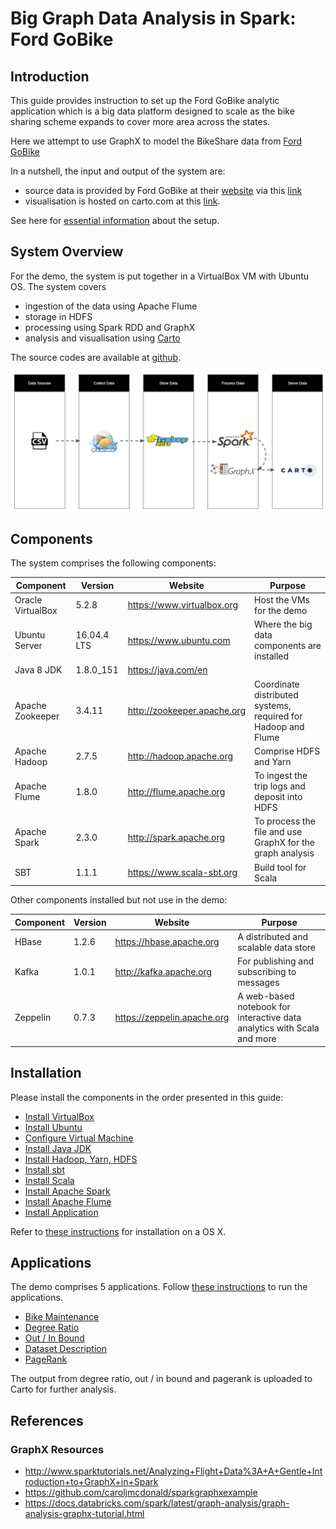 # Big Graph Data Analysis in Spark: Ford GoBike

## Introduction
This guide provides instruction to set up the Ford GoBike analytic application which is a big data platform designed to scale as the bike sharing scheme expands to cover more area across the states.

Here we attempt to use GraphX to model the BikeShare data from [Ford GoBike](http://www.fordgobike.com/system-data)

In a nutshell, the input and output of the system are:
* source data is provided by Ford GoBike at their [website](https://www.fordgobike.com/) via this [link](https://www.fordgobike.com/system-data)
* visualisation is hosted on carto.com at this [link](https://e0015358.carto.com/builder/cb097103-cd70-4d53-a749-627bad91fa95/embed).

See here for [essential information](./docs/guide/30-essential.md) about the setup.

## System Overview
For the demo, the system is put together in a VirtualBox VM with Ubuntu OS. The system covers 
* ingestion of the data using Apache Flume
* storage in HDFS
* processing using Spark RDD and GraphX
* analysis and visualisation using [Carto](https://carto.com/)

The source codes are available at [github](https://github.com/ebyeo/bigdata).

![ov-01](./docs/assets/overview/ov-01.png)

## Components
The system comprises the following components:

Component | Version | Website | Purpose
--------- | ------- | ------- | -------
Oracle VirtualBox | 5.2.8 | https://www.virtualbox.org | Host the VMs for the demo
Ubuntu Server | 16.04.4 LTS | https://www.ubuntu.com | Where the big data components are installed
Java 8 JDK | 1.8.0_151 | https://java.com/en |
Apache Zookeeper | 3.4.11 | http://zookeeper.apache.org | Coordinate distributed systems, required for Hadoop and Flume
Apache Hadoop | 2.7.5 | http://hadoop.apache.org | Comprise HDFS and Yarn
Apache Flume | 1.8.0 | http://flume.apache.org | To ingest the trip logs and deposit into HDFS
Apache Spark | 2.3.0 | http://spark.apache.org | To process the file and use GraphX for the graph analysis
SBT	| 1.1.1 | https://www.scala-sbt.org | Build tool for Scala

Other components installed but not use in the demo:

Component | Version | Website | Purpose
--------- | ------- | ------- | -------
HBase | 1.2.6 | https://hbase.apache.org | A distributed and scalable data store
Kafka | 1.0.1 | http://kafka.apache.org | For publishing and subscribing to messages 
Zeppelin | 0.7.3 | https://zeppelin.apache.org | A web-based notebook for interactive data analytics with Scala and more

## Installation
Please install the components in the order presented in this guide:

* [Install VirtualBox](./docs/guide/01-virtualbox.md)
* [Install Ubuntu](./docs/guide/02-ubuntu.md)
* [Configure Virtual Machine](./docs/guide/03-configure-virtualbox.md)
* [Install Java JDK](./docs/guide/04-java.md)
* [Install Hadoop, Yarn, HDFS](./docs/guide/05-hadoop.md)
* [Install sbt](./docs/guide/06-sbt.md)
* [Install Scala](./docs/guide/07-scala.md)
* [Install Apache Spark](./docs/guide/08-spark.md)
* [Install Apache Flume](./docs/guide/09-flume.md)
* [Install Application](./docs/guide/10-app.md)

Refer to [these instructions](./docs/guide/11-mac.md) for installation on a OS X.

## Applications

The demo comprises 5 applications. Follow [these instructions](./docs/guide/20-start-server.md) to run the applications.
* [Bike Maintenance](./docs/results/01-bike-maintenance.md)
* [Degree Ratio](./docs/results/02-degree-ratio.md)
* [Out / In Bound](./docs/results/03-out-in-bound.md)
* [Dataset Description](./docs/results/04-dataset.md)
* [PageRank](./docs/results/05-pagerank.md)

The output from degree ratio, out / in bound and pagerank is uploaded to Carto for further analysis.

## References
### GraphX Resources
* <http://www.sparktutorials.net/Analyzing+Flight+Data%3A+A+Gentle+Introduction+to+GraphX+in+Spark>
* <https://github.com/caroljmcdonald/sparkgraphxexample>
* <https://docs.databricks.com/spark/latest/graph-analysis/graph-analysis-graphx-tutorial.html>

